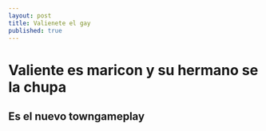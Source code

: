 ```yaml
---
layout: post
title: Valienete el gay
published: true
---
```

# Valiente es maricon y su hermano se la chupa

## Es el nuevo towngameplay
